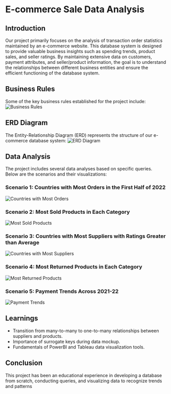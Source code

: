 # E-commerce Sale Data Analysis

## Introduction
Our project primarily focuses on the analysis of transaction order statistics maintained by an e-commerce website. This database system is designed to provide valuable business insights such as spending trends, product sales, and seller ratings. By maintaining extensive data on customers, payment attributes, and seller/product information, the goal is to understand the relationships between different business entities and ensure the efficient functioning of the database system.

## Business Rules
Some of the key business rules established for the project include:
![Business Rules](path_to_your_image/business_rules.png)

## ERD Diagram
The Entity-Relationship Diagram (ERD) represents the structure of our e-commerce database system:
![ERD Diagram](path_to_your_image/erd_diagram.png)

## Data Analysis
The project includes several data analyses based on specific queries. Below are the scenarios and their visualizations:

### Scenario 1: Countries with Most Orders in the First Half of 2022
![Countries with Most Orders](path_to_your_image/countries_most_orders_2022.png)

### Scenario 2: Most Sold Products in Each Category
![Most Sold Products](path_to_your_image/most_sold_products_category.png)

### Scenario 3: Countries with Most Suppliers with Ratings Greater than Average
![Countries with Most Suppliers](path_to_your_image/countries_most_suppliers.png)

### Scenario 4: Most Returned Products in Each Category
![Most Returned Products](path_to_your_image/most_returned_products_category.png)

### Scenario 5: Payment Trends Across 2021-22
![Payment Trends](path_to_your_image/payment_trends_2021_22.png)

## Learnings
- Transition from many-to-many to one-to-many relationships between suppliers and products.
- Importance of surrogate keys during data mockup.
- Fundamentals of PowerBI and Tableau data visualization tools.

## Conclusion
This project has been an educational experience in developing a database from scratch, conducting queries, and visualizing data to recognize trends and patterns
